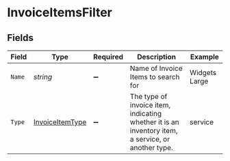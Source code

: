 # InvoiceItemsFilter


## Fields

| Field                                                                                             | Type                                                                                              | Required                                                                                          | Description                                                                                       | Example                                                                                           |
| ------------------------------------------------------------------------------------------------- | ------------------------------------------------------------------------------------------------- | ------------------------------------------------------------------------------------------------- | ------------------------------------------------------------------------------------------------- | ------------------------------------------------------------------------------------------------- |
| `Name`                                                                                            | *string*                                                                                          | :heavy_minus_sign:                                                                                | Name of Invoice Items to search for                                                               | Widgets Large                                                                                     |
| `Type`                                                                                            | [InvoiceItemType](../../Models/Components/InvoiceItemType.md)                                     | :heavy_minus_sign:                                                                                | The type of invoice item, indicating whether it is an inventory item, a service, or another type. | service                                                                                           |